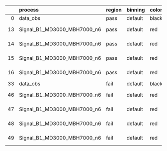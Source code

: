 |    | process                     | region   | binning   | color   | process_type   |   scale | variation   | source_filename                                                      | source_histname    | alias                       | title     |   combine_idx |     lnN |   shapes | syst_type   | direction   | variation_alias   |
|---:|:----------------------------|:---------|:----------|:--------|:---------------|--------:|:------------|:---------------------------------------------------------------------|:-------------------|:----------------------------|:----------|--------------:|--------:|---------:|:------------|:------------|:------------------|
|  0 | data_obs                    | pass     | default   | black   | DATA           |       1 | nominal     | ./histograms_for_2DAlphabet_v18//BH_Data.root                        | hpass              | Data                        | Data      |           nan | nan     |      nan | nan         | nan         | nan               |
| 13 | Signal_B1_MD3000_MBH7000_n6 | pass     | default   | red     | SIGNAL         |       1 | lumi        | ./histograms_for_2DAlphabet_v18//BH_Signal_B1_MD3000_MBH7000_n6.root | hpass              | Signal_B1_MD3000_MBH7000_n6 | BH signal |           nan |   1.016 |      nan | lnN         | nan         | nan               |
| 14 | Signal_B1_MD3000_MBH7000_n6 | pass     | default   | red     | SIGNAL         |       1 | SVM         | ./histograms_for_2DAlphabet_v18//BH_Signal_B1_MD3000_MBH7000_n6.root | hpass_SVMsyst_up   | Signal_B1_MD3000_MBH7000_n6 | BH signal |           nan | nan     |        1 | shapes      | Up          | SVMsyst           |
| 15 | Signal_B1_MD3000_MBH7000_n6 | pass     | default   | red     | SIGNAL         |       1 | SVM         | ./histograms_for_2DAlphabet_v18//BH_Signal_B1_MD3000_MBH7000_n6.root | hpass_SVMsyst_down | Signal_B1_MD3000_MBH7000_n6 | BH signal |           nan | nan     |        1 | shapes      | Down        | SVMsyst           |
| 16 | Signal_B1_MD3000_MBH7000_n6 | pass     | default   | red     | SIGNAL         |       1 | nominal     | ./histograms_for_2DAlphabet_v18//BH_Signal_B1_MD3000_MBH7000_n6.root | hpass              | Signal_B1_MD3000_MBH7000_n6 | BH signal |           nan | nan     |      nan | nan         | nan         | nan               |
| 33 | data_obs                    | fail     | default   | black   | DATA           |       1 | nominal     | ./histograms_for_2DAlphabet_v18//BH_Data.root                        | hfail              | Data                        | Data      |           nan | nan     |      nan | nan         | nan         | nan               |
| 46 | Signal_B1_MD3000_MBH7000_n6 | fail     | default   | red     | SIGNAL         |       1 | lumi        | ./histograms_for_2DAlphabet_v18//BH_Signal_B1_MD3000_MBH7000_n6.root | hfail              | Signal_B1_MD3000_MBH7000_n6 | BH signal |           nan |   1.016 |      nan | lnN         | nan         | nan               |
| 47 | Signal_B1_MD3000_MBH7000_n6 | fail     | default   | red     | SIGNAL         |       1 | SVM         | ./histograms_for_2DAlphabet_v18//BH_Signal_B1_MD3000_MBH7000_n6.root | hfail_SVMsyst_up   | Signal_B1_MD3000_MBH7000_n6 | BH signal |           nan | nan     |        1 | shapes      | Up          | SVMsyst           |
| 48 | Signal_B1_MD3000_MBH7000_n6 | fail     | default   | red     | SIGNAL         |       1 | SVM         | ./histograms_for_2DAlphabet_v18//BH_Signal_B1_MD3000_MBH7000_n6.root | hfail_SVMsyst_down | Signal_B1_MD3000_MBH7000_n6 | BH signal |           nan | nan     |        1 | shapes      | Down        | SVMsyst           |
| 49 | Signal_B1_MD3000_MBH7000_n6 | fail     | default   | red     | SIGNAL         |       1 | nominal     | ./histograms_for_2DAlphabet_v18//BH_Signal_B1_MD3000_MBH7000_n6.root | hfail              | Signal_B1_MD3000_MBH7000_n6 | BH signal |           nan | nan     |      nan | nan         | nan         | nan               |